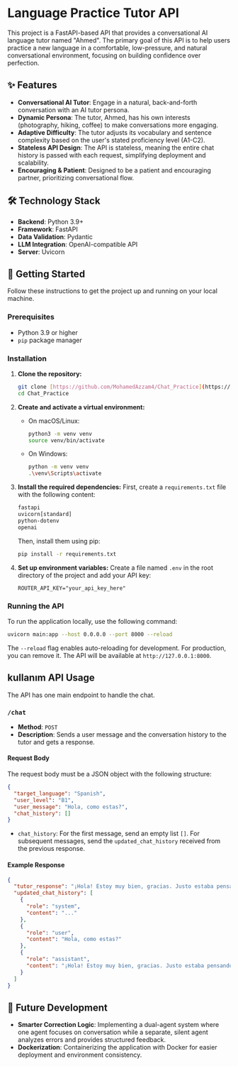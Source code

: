 # Language Practice Tutor API

This project is a FastAPI-based API that provides a conversational AI language tutor named "Ahmed". The primary goal of this API is to help users practice a new language in a comfortable, low-pressure, and natural conversational environment, focusing on building confidence over perfection.

## ✨ Features

-   **Conversational AI Tutor**: Engage in a natural, back-and-forth conversation with an AI tutor persona.
-   **Dynamic Persona**: The tutor, Ahmed, has his own interests (photography, hiking, coffee) to make conversations more engaging.
-   **Adaptive Difficulty**: The tutor adjusts its vocabulary and sentence complexity based on the user's stated proficiency level (A1-C2).
-   **Stateless API Design**: The API is stateless, meaning the entire chat history is passed with each request, simplifying deployment and scalability.
-   **Encouraging & Patient**: Designed to be a patient and encouraging partner, prioritizing conversational flow.

## 🛠️ Technology Stack

-   **Backend**: Python 3.9+
-   **Framework**: FastAPI
-   **Data Validation**: Pydantic
-   **LLM Integration**: OpenAI-compatible API
-   **Server**: Uvicorn

## 🚀 Getting Started

Follow these instructions to get the project up and running on your local machine.

### Prerequisites

-   Python 3.9 or higher
-   `pip` package manager

### Installation

1.  **Clone the repository:**
    ```bash
    git clone [https://github.com/MohamedAzzam4/Chat_Practice](https://github.com/MohamedAzzam4/Chat_Practice)
    cd Chat_Practice
    ```

2.  **Create and activate a virtual environment:**
    - On macOS/Linux:
      ```bash
      python3 -m venv venv
      source venv/bin/activate
      ```
    - On Windows:
      ```bash
      python -m venv venv
      .\venv\Scripts\activate
      ```

3.  **Install the required dependencies:**
    First, create a `requirements.txt` file with the following content:
    ```txt
    fastapi
    uvicorn[standard]
    python-dotenv
    openai
    ```
    Then, install them using pip:
    ```bash
    pip install -r requirements.txt
    ```

4.  **Set up environment variables:**
    Create a file named `.env` in the root directory of the project and add your API key:
    ```
    ROUTER_API_KEY="your_api_key_here"
    ```

### Running the API

To run the application locally, use the following command:

```bash
uvicorn main:app --host 0.0.0.0 --port 8000 --reload
```
The `--reload` flag enables auto-reloading for development. For production, you can remove it. The API will be available at `http://127.0.0.1:8000`.

##  kullanım API Usage

The API has one main endpoint to handle the chat.

### `/chat`

-   **Method**: `POST`
-   **Description**: Sends a user message and the conversation history to the tutor and gets a response.

#### Request Body

The request body must be a JSON object with the following structure:

```json
{
  "target_language": "Spanish",
  "user_level": "B1",
  "user_message": "Hola, como estas?",
  "chat_history": []
}
```
* `chat_history`: For the first message, send an empty list `[]`. For subsequent messages, send the `updated_chat_history` received from the previous response.

#### Example Response

```json
{
  "tutor_response": "¡Hola! Estoy muy bien, gracias. Justo estaba pensando en tomar un café. ¿Y tú, qué tal tu día?",
  "updated_chat_history": [
    {
      "role": "system",
      "content": "..."
    },
    {
      "role": "user",
      "content": "Hola, como estas?"
    },
    {
      "role": "assistant",
      "content": "¡Hola! Estoy muy bien, gracias. Justo estaba pensando en tomar un café. ¿Y tú, qué tal tu día?"
    }
  ]
}
```

## 📝 Future Development

-   **Smarter Correction Logic**: Implementing a dual-agent system where one agent focuses on conversation while a separate, silent agent analyzes errors and provides structured feedback.
-   **Dockerization**: Containerizing the application with Docker for easier deployment and environment consistency.
